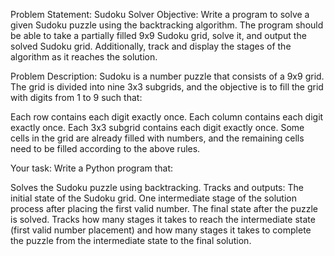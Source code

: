 Problem Statement: Sudoku Solver
Objective:
Write a program to solve a given Sudoku puzzle using the backtracking algorithm. The program should be able to take a partially filled 9x9 Sudoku grid, solve it, and output the solved Sudoku grid. Additionally, track and display the stages of the algorithm as it reaches the solution.

Problem Description:
Sudoku is a number puzzle that consists of a 9x9 grid. The grid is divided into nine 3x3 subgrids, and the objective is to fill the grid with digits from 1 to 9 such that:

Each row contains each digit exactly once.
Each column contains each digit exactly once.
Each 3x3 subgrid contains each digit exactly once.
Some cells in the grid are already filled with numbers, and the remaining cells need to be filled according to the above rules.

Your task: Write a Python program that:

Solves the Sudoku puzzle using backtracking.
Tracks and outputs:
The initial state of the Sudoku grid.
One intermediate stage of the solution process after placing the first valid number.
The final state after the puzzle is solved.
Tracks how many stages it takes to reach the intermediate state (first valid number placement) and how many stages it takes to complete the puzzle from the intermediate state to the final solution.
